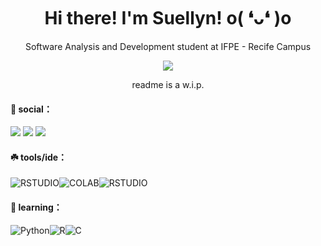 <div align="center">
 
# Hi there! I'm Suellyn! o( ❛ᴗ❛ )o
 
 </div>
 
<p align="center">
Software Analysis and Development student at IFPE - Recife Campus

<p align="center">
  <img src="https://i.ibb.co/SyvwC1W/single.png" />
 </p>
 
 <p align="center">
readme is a w.i.p.
</p>

#### 🌿 social：
 <a href = "mailto:suellyngomes@live.com"><img src="https://img.shields.io/badge/Microsoft_Outlook-0078D4?style=for-the-badge&logo=microsoft-outlook&logoColor=white" target="_blank"></a> <a href="https://www.linkedin.com/in/suellyn-gomes/" target="_blank"><img src="https://img.shields.io/badge/-LinkedIn-%230077B5?style=for-the-badge&logo=linkedin&logoColor=white" target="_blank"></a> <a href="https://discordapp.com/users/sxellyn/" target="_blank"><img src="https://img.shields.io/badge/Discord-5865F2?style=for-the-badge&logo=discord&logoColor=white" target="_blank"></a>

#### ☘️ tools/ide：
 
![RSTUDIO](https://img.shields.io/badge/RStudio-75AADB?style=for-the-badge&logo=RStudio&logoColor=white)![COLAB](https://img.shields.io/badge/Colab-F9AB00?style=for-the-badge&logo=googlecolab&color=525252)![RSTUDIO](https://img.shields.io/badge/VSCode-0078D4?style=for-the-badge&logo=visual%20studio%20code&logoColor=white)  
 
#### 🌱 learning：
 
![Python](https://img.shields.io/badge/Python-FFD43B?style=for-the-badge&logo=python&logoColor=blue)![R](https://img.shields.io/badge/R-276DC3?style=for-the-badge&logo=r&logoColor=white)![C](https://img.shields.io/badge/C-00599C?style=for-the-badge&logo=c&logoColor=white)
 
